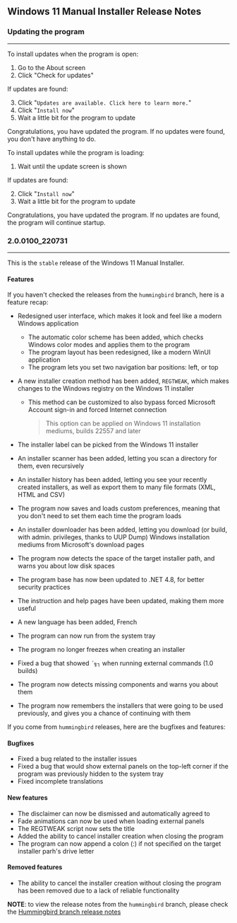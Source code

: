 ﻿## Windows 11 Manual Installer Release Notes

### Updating the program
---

To install updates when the program is open:

1. Go to the About screen
2. Click "Check for updates"

If updates are found:

3. Click "`Updates are available. Click here to learn more.`"
4. Click "`Install now`"
5. Wait a little bit for the program to update

Congratulations, you have updated the program. If no updates were found, you don't have anything to do.

To install updates while the program is loading:

1. Wait until the update screen is shown

If updates are found:

2. Click "`Install now`"
3. Wait a little bit for the program to update

Congratulations, you have updated the program. If no updates are found, the program will continue startup.

### 2.0.0100_220731
---

This is the `stable` release of the Windows 11 Manual Installer.

#### Features

If you haven't checked the releases from the `hummingbird` branch, here is a feature recap:

- Redesigned user interface, which makes it look and feel like a modern Windows application

	- The automatic color scheme has been added, which checks Windows color modes and applies them to the program
	- The program layout has been redesigned, like a modern WinUI application
	- The program lets you set two navigation bar positions: left, or top


- A new installer creation method has been added, `REGTWEAK`, which makes changes to the Windows registry on the Windows 11 installer

	- This method can be customized to also bypass forced Microsoft Account sign-in and forced Internet connection
		
		> This option can be applied on Windows 11 installation mediums, builds 22557 and later

- The installer label can be picked from the Windows 11 installer
- An installer scanner has been added, letting you scan a directory for them, even recursively
- An installer history has been added, letting you see your recently created installers, as well as export them to many file formats (XML, HTML and CSV)
- The program now saves and loads custom preferences, meaning that you don't need to set them each time the program loads
- An installer downloader has been added, letting you download (or build, with admin. privileges, thanks to UUP Dump) Windows installation mediums from Microsoft's download pages
- The program now detects the space of the target installer path, and warns you about low disk spaces
- The program base has now been updated to .NET 4.8, for better security practices
- The instruction and help pages have been updated, making them more useful
- A new language has been added, French
- The program can now run from the system tray
- The program no longer freezes when creating an installer
- Fixed a bug that showed `´╗┐` when running external commands (1.0 builds)
- The program now detects missing components and warns you about them
- The program now remembers the installers that were going to be used previously, and gives you a chance of continuing with them

If you come from `hummingbird` releases, here are the bugfixes and features:

#### **Bugfixes**

- Fixed a bug related to the installer issues
- Fixed a bug that would show external panels on the top-left corner if the program was previously hidden to the system tray
- Fixed incomplete translations

#### **New features**

- The disclaimer can now be dismissed and automatically agreed to
- Fade animations can now be used when loading external panels
- The REGTWEAK script now sets the title
- Added the ability to cancel installer creation when closing the program
- The program can now append a colon (:) if not specified on the target installer parh's drive letter

#### **Removed features**

- The ability to cancel the installer creation without closing the program has been removed due to a lack of reliable functionality

**NOTE**: to view the release notes from the `hummingbird` branch, please check the [Hummingbird branch release notes][hrels]

[hrels]: https://github.com/CodingWonders/win11minst/blob/hummingbird/relnotes.md
